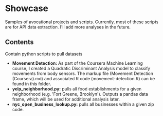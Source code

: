 **Showcase**
=============
Samples of avocational projects and scripts. Currently, most of these scripts are for API data extraction. I'll add more analyses in the future. 

Contents
----------------
Contain python scripts to pull datasets
* **Movement Detection:** As part of the Coursera Machine Learning course, I created a Quadratic Discriminant Analysis model to classify movements from body sensors. The markup file (Movement Detection (Coursera).md) and associated R code (movement-detection.R) can be found in this folder.
* **yelp_neighborhood.py:** pulls all food establishments for a given neighborhood (e.g. 'Fort Greene, Brooklyn'). Outputs a pandas data frame, which will be used for additional analysis later.
* **nyc_open_business_lookup.py:** pulls all businesses within a given zip code. 



